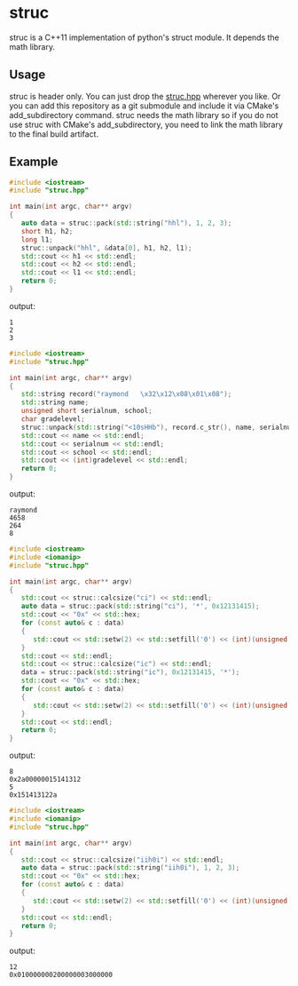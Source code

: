 # struc 

struc is a C++11 implementation of python's struct module. It depends the math library.

## Usage

struc is header only. You can just drop the [struc.hpp](include/struc.hpp) wherever you like. Or you can add this repository as a git submodule and include it via CMake's add_subdirectory command.
struc needs the math library so if you do not use struc with CMake's add_subdirectory, you need to link the math library to the final build artifact.

## Example

```cpp
#include <iostream>
#include "struc.hpp"

int main(int argc, char** argv)
{
   auto data = struc::pack(std::string("hhl"), 1, 2, 3);
   short h1, h2;
   long l1;
   struc::unpack("hhl", &data[0], h1, h2, l1);
   std::cout << h1 << std::endl;
   std::cout << h2 << std::endl;
   std::cout << l1 << std::endl;
   return 0;
}
```
output:
```
1
2
3
```

```cpp
#include <iostream>
#include "struc.hpp"

int main(int argc, char** argv)
{
   std::string record("raymond   \x32\x12\x08\x01\x08");
   std::string name;
   unsigned short serialnum, school;
   char gradelevel;
   struc::unpack(std::string("<10sHHb"), record.c_str(), name, serialnum, school, gradelevel);
   std::cout << name << std::endl;
   std::cout << serialnum << std::endl;
   std::cout << school << std::endl;
   std::cout << (int)gradelevel << std::endl;
   return 0;
}
```
output:
```
raymond
4658
264
8
```

```cpp
#include <iostream>
#include <iomanip>
#include "struc.hpp"

int main(int argc, char** argv)
{
   std::cout << struc::calcsize("ci") << std::endl;
   auto data = struc::pack(std::string("ci"), '*', 0x12131415);
   std::cout << "0x" << std::hex;
   for (const auto& c : data)
   {
      std::cout << std::setw(2) << std::setfill('0') << (int)(unsigned char)c;
   }
   std::cout << std::endl;
   std::cout << struc::calcsize("ic") << std::endl;
   data = struc::pack(std::string("ic"), 0x12131415, '*');
   std::cout << "0x" << std::hex;
   for (const auto& c : data)
   {
      std::cout << std::setw(2) << std::setfill('0') << (int)(unsigned char)c;
   }
   std::cout << std::endl;
   return 0;
}
```
output:
```
8
0x2a00000015141312
5
0x151413122a
```

```cpp
#include <iostream>
#include <iomanip>
#include "struc.hpp"

int main(int argc, char** argv)
{
   std::cout << struc::calcsize("iih0i") << std::endl;
   auto data = struc::pack(std::string("iih0i"), 1, 2, 3);
   std::cout << "0x" << std::hex;
   for (const auto& c : data)
   {
      std::cout << std::setw(2) << std::setfill('0') << (int)(unsigned char)c;
   }
   std::cout << std::endl;
   return 0;
}
```
output:
```
12
0x010000000200000003000000
```

